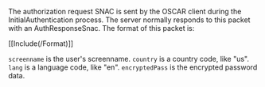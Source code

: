 The authorization request SNAC is sent by the OSCAR client during the InitialAuthentication process. The server normally responds to this packet with an AuthResponseSnac. The format of this packet is:

[[Include(/Format)]]

`screenname` is the user's screenname. `country` is a country code, like "us". `lang` is a language code, like "en". `encryptedPass` is the encrypted password data.